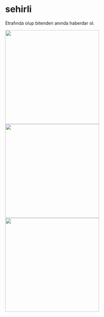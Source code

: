 # sehirli

Etrafında olup bitenden anında haberdar ol.

<img src="https://github.com/Sehirli/sehirli-app/assets/63517174/92626faf-fd43-4b4a-b1ba-3c4adfcefecf" width="300"/>
<img src="https://github.com/Sehirli/sehirli-app/assets/63517174/02e7f4d9-fdf7-4522-ab30-d3797b1d907a" width="300"/>
<img src="https://github.com/Sehirli/sehirli-app/assets/63517174/74260465-212d-45d6-b2f0-94478042afae" width="300"/>
